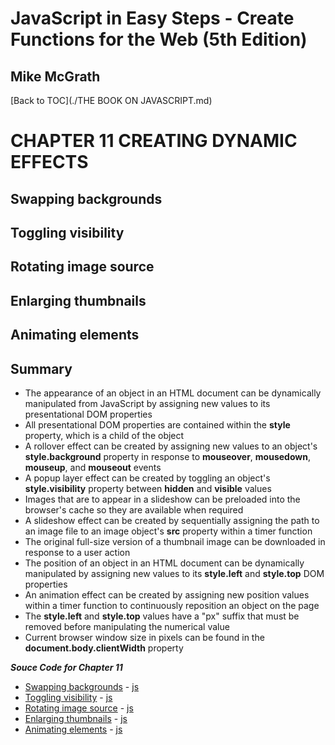 # **JavaScript in Easy Steps - Create Functions for the Web (5th Edition)**
## Mike McGrath

[Back to TOC](./THE BOOK ON JAVASCRIPT.md)

# CHAPTER 11 CREATING DYNAMIC EFFECTS
## Swapping backgrounds
## Toggling visibility
## Rotating image source
## Enlarging thumbnails
## Animating elements
## Summary<br>
   * The appearance of an object in an HTML document can be dynamically manipulated from JavaScript by
     assigning new values to its presentational DOM properties
   * All presentational DOM properties are contained within the __style__ property, which is a child of
     the object
   * A rollover effect can be created by assigning new values to an object's __style.background__ property
     in response to __mouseover__, __mousedown__, __mouseup__, and __mouseout__ events
   * A popup layer effect can be created by toggling an object's __style.visibility__ property between
     __hidden__ and __visible__ values
   * Images that are to appear in a slideshow can be preloaded into the browser's cache so they are 
     available when required
   * A slideshow effect can be created by sequentially assigning the path to an image file to an image
     object's __src__ property within a timer function
   * The original full-size version of a thumbnail image can be downloaded in response to a user action
   * The position of an object in an HTML document can be dynamically manipulated by assigning new values
     to its __style.left__ and __style.top__ DOM properties
   * An animation effect can be created by assigning new position values within a timer function to 
     continuously reposition an object on the page
   * The __style.left__ and __style.top__ values have a "px" suffix that must be removed before manipulating
     the numerical value
   * Current browser window size in pixels can be found in the __document.body.clientWidth__ property

***Souce Code for Chapter 11***
        <ul>
          <li><a href="src/11-Creating dynamic effects/rollover.html">Swapping backgrounds</a> -
            <a href="src/11-Creating dynamic effects/rollover.js"> js</a></li>
          <li><a href="src/11-Creating dynamic effects/toggle.html">Toggling visibility</a> -
            <a href="src/11-Creating dynamic effects/toggle.js"> js</a></li>
          <li><a href="src/11-Creating dynamic effects/slideshow.html">Rotating image source</a> -
            <a href="src/11-Creating dynamic effects/slideshow.js"> js</a></li>
          <li><a href="src/11-Creating dynamic effects/zoom.html">Enlarging thumbnails</a> -
            <a href="src/11-Creating dynamic effects/zoom.js"> js</a></li>
          <li><a href="src/11-Creating dynamic effects/animate.html">Animating elements</a> -
            <a href="src/11-Creating dynamic effects/animate.js"> js</a></li>
        </ul>